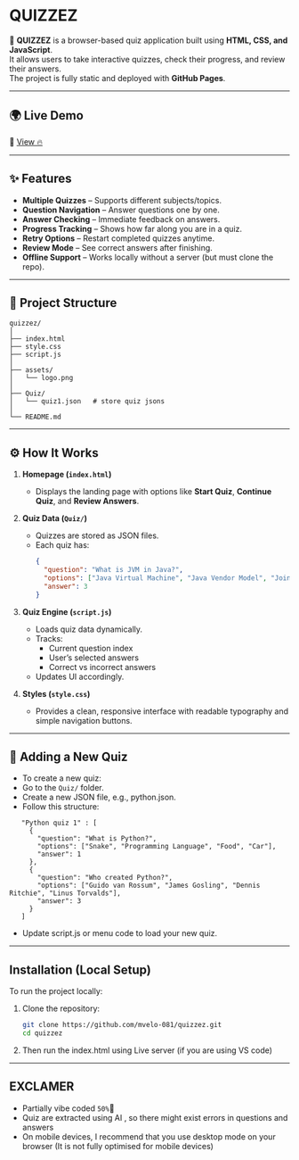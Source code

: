 # QUIZZEZ

🎯 **QUIZZEZ** is a browser-based quiz application built using **HTML, CSS, and JavaScript**.  
It allows users to take interactive quizzes, check their progress, and review their answers.  
The project is fully static and deployed with **GitHub Pages**.

---

## 🌍 Live Demo

🔗 [View 🔥](https://mvelo-081.github.io/quizzez/)

---

## ✨ Features

- **Multiple Quizzes** – Supports different subjects/topics.
- **Question Navigation** – Answer questions one by one.
- **Answer Checking** – Immediate feedback on answers.
- **Progress Tracking** – Shows how far along you are in a quiz.
- **Retry Options** – Restart completed quizzes anytime.
- **Review Mode** – See correct answers after finishing.
- **Offline Support** – Works locally without a server (but must clone the repo).

---

## 📂 Project Structure

```text
quizzez/
│
├── index.html
├── style.css
├── script.js
│
├── assets/
│   └── logo.png
│
├── Quiz/
│   └── quiz1.json   # store quiz jsons
│
└── README.md
```

---

## ⚙️ How It Works

1. **Homepage (`index.html`)**  
   - Displays the landing page with options like **Start Quiz**, **Continue Quiz**, and **Review Answers**.

2. **Quiz Data (`Quiz/`)**  
   - Quizzes are stored as JSON files.  
   - Each quiz has:
     ```json
     {
       "question": "What is JVM in Java?",
       "options": ["Java Virtual Machine", "Java Vendor Model", "Joint Variable Method", "None of the above"],
       "answer": 3
     }
     ```

3. **Quiz Engine (`script.js`)**  
   - Loads quiz data dynamically.  
   - Tracks:
     - Current question index  
     - User’s selected answers  
     - Correct vs incorrect answers  
   - Updates UI accordingly.

4. **Styles (`style.css`)**  
   - Provides a clean, responsive interface with readable typography and simple navigation buttons.

---

## 📖 Adding a New Quiz

- To create a new quiz:
- Go to the `Quiz/` folder.
- Create a new JSON file, e.g., python.json.
- Follow this structure:
```text
   "Python quiz 1" : [
     {
       "question": "What is Python?",
       "options": ["Snake", "Programming Language", "Food", "Car"],
       "answer": 1
     },
     {
       "question": "Who created Python?",
       "options": ["Guido van Rossum", "James Gosling", "Dennis Ritchie", "Linus Torvalds"],
       "answer": 3
     }
   ]
```
- Update script.js or menu code to load your new quiz.

---

##  Installation (Local Setup)

To run the project locally:

1. Clone the repository:
    ```bash
    git clone https://github.com/mvelo-081/quizzez.git
    cd quizzez
    ```

2. Then run the index.html using Live server (if you are using VS code)

---

## EXCLAMER 
- Partially vibe coded `50%`🕺
- Quiz are extracted using AI , so there might exist errors in questions and answers
- On mobile devices, I recommend that you use desktop mode on your browser (It is not fully optimised for mobile devices)

